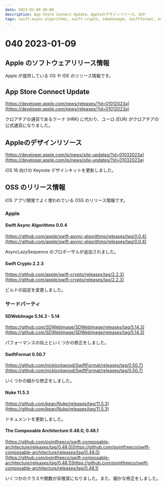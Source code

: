 ```yaml
---
date: 2023-01-09 09:00
description: App Store Connect Update、Appleのデザインリソース、ほか
tags: swift-async-algorithms, swift-crypto, sdwebimage, swiftformat, nuke, the-composable-architecture
---
```

# 040 2023-01-09

## Apple のソフトウェアリリース情報

Apple が提供している OS や IDE のリリース情報です。

## App Store Connect Update

[https://developer.apple.com/news/releases/?id=01012023a](https://developer.apple.com/news/releases/?id=01012023a)

クロアチアの通貨であるクーナ (HRK) に代わり、ユーロ (EUR) がクロアチアの公式通貨になりました。

## Appleのデザインリソース

[https://developer.apple.com/jp/news/site-updates/?id=01032023a](https://developer.apple.com/jp/news/site-updates/?id=01032023a)

iOS 16 向けの Keynote デザインキットを更新しました。

## OSS のリリース情報

iOS アプリ開発でよく使われている OSS のリリース情報です。

### Apple

#### Swift Async Algorithms 0.0.4

[https://github.com/apple/swift-async-algorithms/releases/tag/0.0.4](https://github.com/apple/swift-async-algorithms/releases/tag/0.0.4)

AsyncLazySequence のプロポーザルが追加されました。

#### Swift Crypto 2.2.3

[https://github.com/apple/swift-crypto/releases/tag/2.2.3](https://github.com/apple/swift-crypto/releases/tag/2.2.3)

ビルドの設定を変更しました。

### サードパーティ

#### SDWebImage 5.14.3 - 5.14

[https://github.com/SDWebImage/SDWebImage/releases/tag/5.14.3](https://github.com/SDWebImage/SDWebImage/releases/tag/5.14.3)

パフォーマンスの向上といくつかの修正をしました。


#### SwiftFormat 0.50.7

[https://github.com/nicklockwood/SwiftFormat/releases/tag/0.50.7](https://github.com/nicklockwood/SwiftFormat/releases/tag/0.50.7)

いくつかの細かな修正をしました。

#### Nuke 11.5.3

[https://github.com/kean/Nuke/releases/tag/11.5.3](https://github.com/kean/Nuke/releases/tag/11.5.3)

ドキュメントを更新しました。

#### The Composable Architecture 0.48.0, 0.48.1

[https://github.com/pointfreeco/swift-composable-architecture/releases/tag/0.48.0](https://github.com/pointfreeco/swift-composable-architecture/releases/tag/0.48.0)
[https://github.com/pointfreeco/swift-composable-architecture/releases/tag/0.48.1](https://github.com/pointfreeco/swift-composable-architecture/releases/tag/0.48.1)

いくつかのクラスや関数が非推奨になりました。また、細かな修正をしました。
